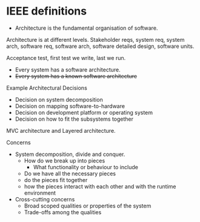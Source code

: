 # IEEE definitions
- Architecture is the fundamental organisation of software.

Architecture is at different levels.
Stakeholder reqs, system req, system arch, software req, software arch, software detailed design, software units.


Acceptance test, first test we write, last we run.

- Every system has a software architecture.
- ~~Every system has a known software architecture~~

Example Architectural Decisions
- Decision on system decomposition
- Decision on mapping software-to-hardware
- Decision on development platform or operating system
- Decision on how to fit the subsystems together

MVC architecture and Layered architecture.

Concerns
- System decomposition, divide and conquer.
	- How do we break up into pieces
		- What functionality or behaviour to include
	- Do we have all the necessary pieces
	- do the pieces fit together
	- how the pieces interact with each other and with the runtime environment
- Cross-cutting concerns
	- Broad scoped qualities or properties of the system
	- Trade-offs among the qualities
